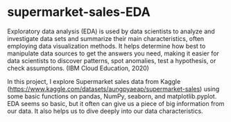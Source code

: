 # supermarket-sales-EDA
Exploratory data analysis (EDA) is used by data scientists to analyze and investigate data sets and summarize their main characteristics, often employing data visualization methods. It helps determine how best to manipulate data sources to get the answers you need, making it easier for data scientists to discover patterns, spot anomalies, test a hypothesis, or check assumptions. (IBM Cloud Education, 2020)

In this project, I explore Supermarket sales data from Kaggle (https://www.kaggle.com/datasets/aungpyaeap/supermarket-sales) using some basic functions on pandas, NumPy, seaborn, and matplotlib.pyplot. EDA seems so basic, but it often can give us a piece of big information from our data. It also helps us to dive deeply into our data characteristics.
